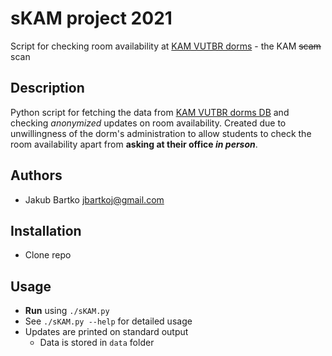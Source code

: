 # sKAM project 2021
Script for checking room availability at [KAM VUTBR dorms](http://www.kam.vutbr.cz/) - the KAM ~~scam~~ scan

## Description
Python script for fetching the data from [KAM VUTBR dorms DB](https://www.kn.vutbr.cz/) and checking _anonymized_ updates on room availability. Created due to unwillingness of the dorm's administration to allow students to check the room availability apart from __asking at their office *in person*__.

## Authors
- Jakub Bartko jbartkoj@gmail.com

## Installation
- Clone repo

## Usage
- **Run** using `./sKAM.py`
- See `./sKAM.py --help` for detailed usage
- Updates are printed on standard output
  - Data is stored in `data` folder
